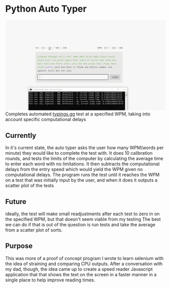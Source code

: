 # Python Auto Typer
![preview](preview.gif)
Completes automated [typings.gg](https://typings.gg/) test at a specified WPM, taking into account specific computational delays

## Currently
In it's current state, the auto typer asks the user how many WPM(words per minute) they would like to complete the test with.
It does 10 calibration rounds, and tests the limits of the computer by calculating the average time to enter each word with no limitations. 
It then subtracts the computational delays from the entry speed which would yield the WPM given no computational delays.
The program runs the test until it reaches the WPM on a test that was initially input by the user, and when it does it outputs a scatter plot of the tests

## Future
ideally, the test will make small readjustments after each test to zero in on the specified WPM, but that doesn't seem viable from my testing
The best we can do if that is out of the question is run tests and take the average from a scatter plot of sorts.

## Purpose
This was more of a proof of concept program I wrote to learn selenium with the idea of straining and comparing CPU outputs. 
After a conversation with my dad, though, the idea came up to create a speed reader Javascript application that that shows the text on the screen in a faster manner in a single place to help improve reading times.